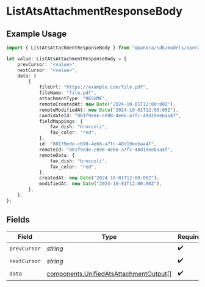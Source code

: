 # ListAtsAttachmentResponseBody

## Example Usage

```typescript
import { ListAtsAttachmentResponseBody } from "@panora/sdk/models/operations";

let value: ListAtsAttachmentResponseBody = {
    prevCursor: "<value>",
    nextCursor: "<value>",
    data: [
        {
            fileUrl: "https://example.com/file.pdf",
            fileName: "file.pdf",
            attachmentType: "RESUME",
            remoteCreatedAt: new Date("2024-10-01T12:00:00Z"),
            remoteModifiedAt: new Date("2024-10-01T12:00:00Z"),
            candidateId: "801f9ede-c698-4e66-a7fc-48d19eebaa4f",
            fieldMappings: {
                fav_dish: "broccoli",
                fav_color: "red",
            },
            id: "801f9ede-c698-4e66-a7fc-48d19eebaa4f",
            remoteId: "801f9ede-c698-4e66-a7fc-48d19eebaa4f",
            remoteData: {
                fav_dish: "broccoli",
                fav_color: "red",
            },
            createdAt: new Date("2024-10-01T12:00:00Z"),
            modifiedAt: new Date("2024-10-01T12:00:00Z"),
        },
    ],
};
```

## Fields

| Field                                                                                            | Type                                                                                             | Required                                                                                         | Description                                                                                      |
| ------------------------------------------------------------------------------------------------ | ------------------------------------------------------------------------------------------------ | ------------------------------------------------------------------------------------------------ | ------------------------------------------------------------------------------------------------ |
| `prevCursor`                                                                                     | *string*                                                                                         | :heavy_check_mark:                                                                               | N/A                                                                                              |
| `nextCursor`                                                                                     | *string*                                                                                         | :heavy_check_mark:                                                                               | N/A                                                                                              |
| `data`                                                                                           | [components.UnifiedAtsAttachmentOutput](../../models/components/unifiedatsattachmentoutput.md)[] | :heavy_check_mark:                                                                               | N/A                                                                                              |